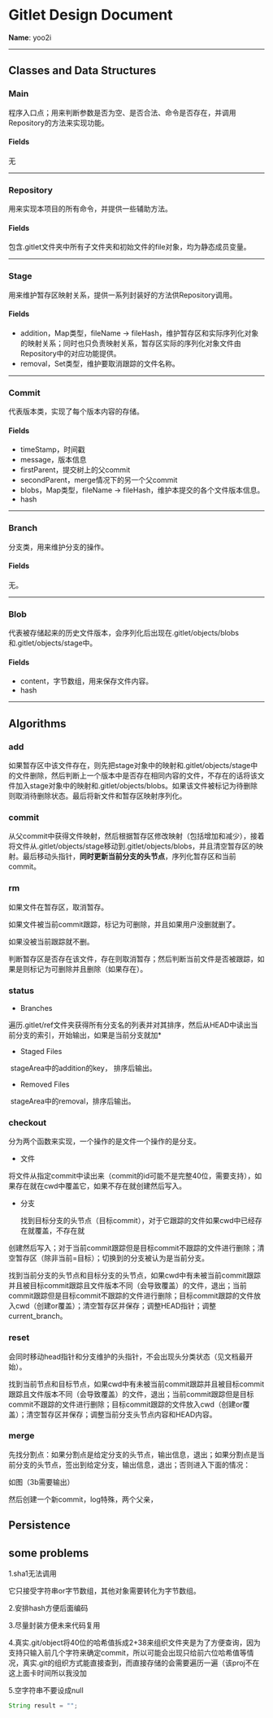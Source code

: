 # Gitlet Design Document

**Name**: yoo2i

----------------------------------------------

## Classes and Data Structures

### Main

程序入口点；用来判断参数是否为空、是否合法、命令是否存在，并调用Repository的方法来实现功能。

#### Fields

无

---------------------------------------------

### Repository

用来实现本项目的所有命令，并提供一些辅助方法。

#### Fields

包含.gitlet文件夹中所有子文件夹和初始文件的file对象，均为静态成员变量。

------------

### Stage

用来维护暂存区映射关系，提供一系列封装好的方法供Repository调用。

#### Fields

- addition，Map类型，fileName -> fileHash，维护暂存区和实际序列化对象的映射关系；同时也只负责映射关系，暂存区实际的序列化对象文件由Repository中的对应功能提供。
- removal，Set类型，维护要取消跟踪的文件名称。

-------------------------------------

### Commit

代表版本类，实现了每个版本内容的存储。

#### Fields

- timeStamp，时间戳
- message，版本信息
- firstParent，提交树上的父commit
- secondParent，merge情况下的另一个父commit
- blobs，Map类型，fileName -> fileHash，维护本提交的各个文件版本信息。
- hash

--------------------------------------

### Branch

分支类，用来维护分支的操作。

#### Fields

无。

----------------------------

### Blob

代表被存储起来的历史文件版本，会序列化后出现在.gitlet/objects/blobs和.gitlet/objects/stage中。

#### Fields

- content，字节数组，用来保存文件内容。
- hash

--------------------------------------------

## Algorithms

### add

如果暂存区中该文件存在，则先把stage对象中的映射和.gitlet/objects/stage中的文件删除，然后判断上一个版本中是否存在相同内容的文件，不存在的话将该文件加入stage对象中的映射和.gitlet/objects/blobs。如果该文件被标记为待删除则取消待删除状态。最后将新文件和暂存区映射序列化。

### commit

从父commit中获得文件映射，然后根据暂存区修改映射（包括增加和减少），接着将文件从.gitlet/objects/stage移动到.gitlet/objects/blobs，并且清空暂存区的映射。最后移动头指针，**同时更新当前分支的头节点**，序列化暂存区和当前commit。

### rm

如果文件在暂存区，取消暂存。

如果文件被当前commit跟踪，标记为可删除，并且如果用户没删就删了。

如果没被当前跟踪就不删。

判断暂存区是否存在该文件，存在则取消暂存；然后判断当前文件是否被跟踪，如果是则标记为可删除并且删除（如果存在）。

### status

- Branches

​	遍历.gitlet/ref文件夹获得所有分支名的列表并对其排序，然后从HEAD中读出当前分支的索引，开始输出，如果是当前分支就加*

- Staged Files

​	stageArea中的addition的key， 排序后输出。

- Removed Files

​	stageArea中的removal，排序后输出。

### checkout

分为两个函数来实现，一个操作的是文件一个操作的是分支。

- 文件

​	将文件从指定commit中读出来（commit的id可能不是完整40位，需要支持），如果存在就在cwd中覆盖它，如果不存在就创建然后写入。

- 分支

  找到目标分支的头节点（目标commit），对于它跟踪的文件如果cwd中已经存在就覆盖，不存在就

创建然后写入；对于当前commit跟踪但是目标commit不跟踪的文件进行删除；清空暂存区（除非当前=目标）；切换到的分支被认为是当前分支。

​	找到当前分支的头节点和目标分支的头节点，如果cwd中有未被当前commit跟踪并且被目标commit跟踪且文件版本不同（会导致覆盖）的文件，退出；当前commit跟踪但是目标commit不跟踪的文件进行删除；目标commit跟踪的文件放入cwd（创建or覆盖）；清空暂存区并保存；调整HEAD指针；调整current_branch。

### reset

会同时移动head指针和分支维护的头指针，不会出现头分类状态（见文档最开始）。

找到当前节点和目标节点，如果cwd中有未被当前commit跟踪并且被目标commit跟踪且文件版本不同（会导致覆盖）的文件，退出；当前commit跟踪但是目标commit不跟踪的文件进行删除；目标commit跟踪的文件放入cwd（创建or覆盖）；清空暂存区并保存；调整当前分支头节点内容和HEAD内容。

### merge

先找分割点：如果分割点是给定分支的头节点，输出信息，退出；如果分割点是当前分支的头节点，签出到给定分支，输出信息，退出；否则进入下面的情况：

如图（3b需要输出）

然后创建一个新commit，log特殊，两个父亲，



## Persistence

## some problems

1.sha1无法调用

它只接受字符串or字节数组，其他对象需要转化为字节数组。

2.安排hash方便后面编码

3.尽量封装方便未来代码复用

4.真实.git/object将40位的哈希值拆成2+38来组织文件夹是为了方便查询，因为支持只输入前几个字符来确定commit，所以可能会出现只给前六位哈希值等情况，真实.git的组织方式能直接查到，而直接存储的会需要遍历一遍（该proj不在这上面卡时间所以我没加

5.空字符串不要设成null

```java
String result = "";
```

